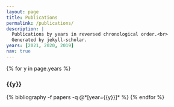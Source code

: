 ```yaml
---
layout: page
title: Publications
permalink: /publications/
description: |
  Publications by years in reversed chronological order.<br>
  Generated by jekyll-scholar.
years: [2021, 2020, 2019]
nav: true
---
```


<div class="publications">

{% for y in page.years %}
  <h3 class="year">{{y}}</h3>
  {% bibliography -f papers -q @*[year={{y}}]* %}
{% endfor %}

</div>
